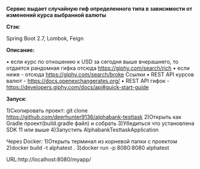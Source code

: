 
**Сервис выдает случайную гиф определенного типа в зависимости от изменений курса выбранной валюты**

**Стэк**:

Spring Boot 2.7, Lombok, Feign

**Описание:**

• если курс по отношению к USD за сегодня выше вчерашнего, то отдается рандомная гифка отсюда https://giphy.com/search/rich
• если ниже - отсюда https://giphy.com/search/broke
Ссылки
• REST API курсов валют - https://docs.openexchangerates.org/
• REST API гифок - https://developers.giphy.com/docs/api#quick-start-guide

**Запуск**:

1)Скопировать проект: git clone https://github.com/deerhunter9136/alphabank-testtask
2)Открыть как Gradle проект(build.gradle файл) и собрать
3)Убедиться что установлена SDK 11 или выше
4)Запустить AlphabankTesttaskApplication

Через Docker:
1)Открыть терминал из корневой папки с проектом
2)docker build -t alphatest .
3)docker run -p 8080:8080 alphatest

URL:http://localhost:8080/myapp/





